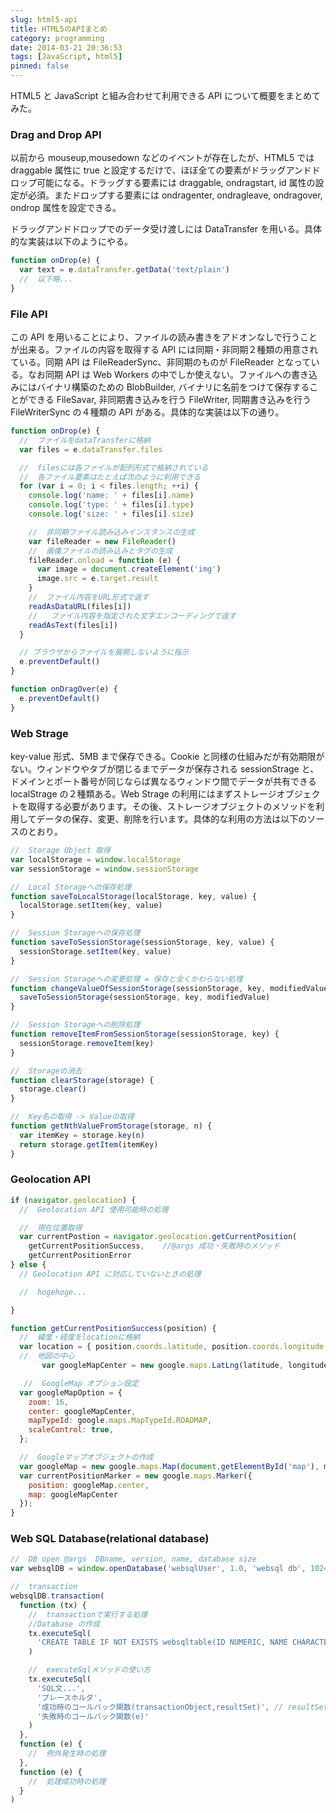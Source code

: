 ```yaml
---
slug: html5-api
title: HTML5のAPIまとめ
category: programming
date: 2014-03-21 20:36:53
tags: [JavaScript, html5]
pinned: false
---
```


HTML5 と JavaScript と組み合わせて利用できる API について概要をまとめてみた。

### Drag and Drop API

以前から mouseup,mousedown などのイベントが存在したが、HTML5 では draggable 属性に true と設定するだけで、ほぼ全ての要素がドラッグアンドドロップ可能になる。ドラッグする要素には draggable, ondragstart, id 属性の設定が必須。またドロップする要素には ondragenter, ondragleave, ondragover, ondrop 属性を設定できる。

ドラッグアンドドロップでのデータ受け渡しには DataTransfer を用いる。具体的な実装は以下のようにやる。

```js
function onDrop(e) {
  var text = e.dataTransfer.getData('text/plain')
  //  以下略...
}
```

### File API

この API を用いることにより、ファイルの読み書きをアドオンなしで行うことが出来る。ファイルの内容を取得する API には同期・非同期２種類の用意されている。同期 API は FileReaderSync、非同期のものが FileReader となっている。なお同期 API は Web Workers の中でしか使えない。ファイルへの書き込みにはバイナリ構築のための BlobBuilder, バイナリに名前をつけて保存することができる FileSavar, 非同期書き込みを行う FileWriter, 同期書き込みを行う FileWriterSync の４種類の API がある。具体的な実装は以下の通り。

```js
function onDrop(e) {
  //  ファイルをdataTransferに格納
  var files = e.dataTransfer.files

  //  filesには各ファイルが配列形式で格納されている
  //  各ファイル要素はたとえば次のように利用できる
  for (var i = 0; i < files.length; ++i) {
    console.log('name: ' + files[i].name)
    console.log('type: ' + files[i].type)
    console.log('size: ' + files[i].size)

    //  非同期ファイル読み込みインスタンスの生成
    var fileReader = new FileReader()
    //  画像ファイルの読み込みとタグの生成
    fileReader.onload = function (e) {
      var image = document.createElement('img')
      image.src = e.target.result
    }
    //  ファイル内容をURL形式で返す
    readAsDataURL(files[i])
    //   ファイル内容を指定された文字エンコーディングで返す
    readAsText(files[i])
  }

  // ブラウザからファイルを展開しないように指示
  e.preventDefault()
}

function onDragOver(e) {
  e.preventDefault()
}
```

### Web Strage

key-value 形式、5MB まで保存できる。Cookie と同様の仕組みだが有効期限がない。ウィンドウやタブが閉じるまでデータが保存される sessionStrage と、ドメインとポート番号が同じならば異なるウィンドウ間でデータが共有できる localStrage の２種類ある。Web Strage の利用にはまずストレージオブジェクトを取得する必要があります。その後、ストレージオブジェクトのメソッドを利用してデータの保存、変更、削除を行います。具体的な利用の方法は以下のソースのとおり。

```js
//  Storage Object 取得
var localStorage = window.localStorage
var sessionStorage = window.sessionStorage

//  Local Storageへの保存処理
function saveToLocalStorage(localStorage, key, value) {
  localStorage.setItem(key, value)
}

//  Session Storageへの保存処理
function saveToSessionStorage(sessionStorage, key, value) {
  sessionStorage.setItem(key, value)
}

//  Session Storageへの変更処理 = 保存と全くかわらない処理
function changeValueOfSessionStorage(sessionStorage, key, modifiedValue) {
  saveToSessionStorage(sessionStorage, key, modifiedValue)
}

//  Session Storageへの削除処理
function removeItemFromSessionStorage(sessionStorage, key) {
  sessionStorage.removeItem(key)
}

//  Storageの消去
function clearStorage(storage) {
  storage.clear()
}

//  Key名の取得 -> Valueの取得
function getNthValueFromStorage(storage, n) {
  var itemKey = storage.key(n)
  return storage.getItem(itemKey)
}
```

### Geolocation API

```js
if (navigator.geolocation) {
  //  Geolocation API 使用可能時の処理

  //  現在位置取得
  var currentPostion = navigator.geolocation.getCurrentPosition(
    getCurrentPositionSuccess,    //@args 成功・失敗時のメソッド
    getCurrentPositionError
} else {
  // Geolocation API に対応していないときの処理

  //  hogehoge...

}

function getCurrentPositionSuccess(position) {
  //  緯度・経度をlocationに格納
  var location = { position.coords.latitude, position.coords.longitude }
  //  地図の中心
       var googleMapCenter = new google.maps.LatLng(latitude, longitude);

   //  GoogleMap オプション設定
  var googleMapOption = {
    zoom: 16,
    center: googleMapCenter,
    mapTypeId: google.maps.MapTypeId.ROADMAP,
    scaleControl: true,
  };

  //  Googleマップオブジェクトの作成
  var googleMap = new google.maps.Map(document,getElementById('map'), mapOption);
  var currentPositionMarker = new google.maps.Marker({
    position: googleMap.center,
    map: googleMapCenter
  });
}
```

### Web SQL Database(relational database)

```js
//  DB open @args  DBname, version, name, database size
var websqlDB = window.openDatabase('websqlUser', 1.0, 'websql db', 1024 * 1024)

//  transaction
websqlDB.transaction(
  function (tx) {
    //  transactionで実行する処理
    //Database の作成
    tx.executeSql(
      'CREATE TABLE IF NOT EXISTS websqltable(ID NUMERIC, NAME CHARACTER)'
    )

    //  executeSqlメソッドの使い方
    tx.executeSql(
      'SQL文...',
      'プレースホルダ',
      '成功時のコールバック関数(transactionObject,resultSet)', // resultSet.rows.item(i)で各レコードへアクセス
      '失敗時のコールバック関数(e)'
    )
  },
  function (e) {
    //  例外発生時の処理
  },
  function (e) {
    //  処理成功時の処理
  }
)
```
